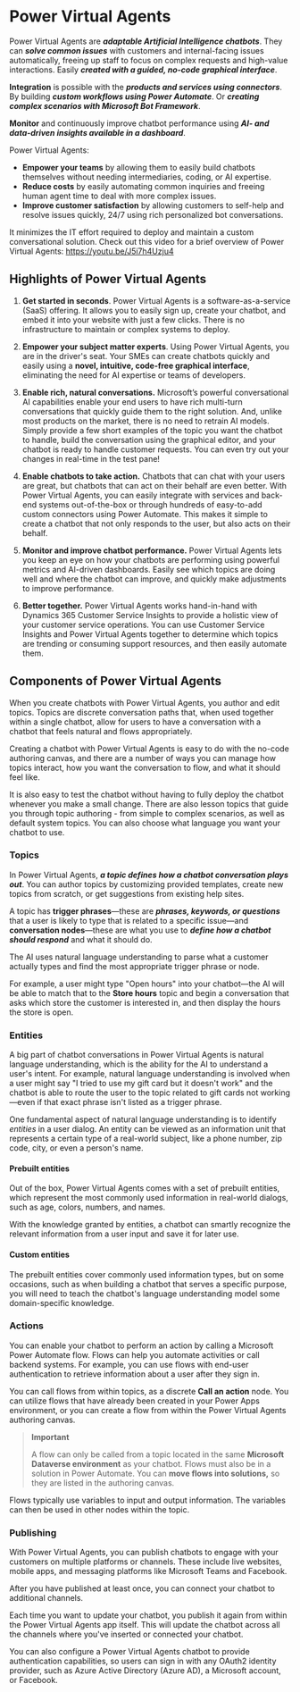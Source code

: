 # Power Virtual Agents

Power Virtual Agents are ***adaptable Artificial Intelligence chatbots***. They can ***solve common issues*** with customers and internal-facing issues automatically, freeing up staff to focus on complex requests and high-value interactions. Easily ***created with a guided, no-code graphical interface***. 

**Integration** is possible with the ***products and services using connectors***. By building ***custom workflows using Power Automate***. Or ***creating complex scenarios with Microsoft Bot Framework***. 

**Monitor** and continuously improve chatbot performance using ***AI- and data-driven insights available in a dashboard***. 

Power Virtual Agents:

- **Empower your teams** by allowing them to easily build chatbots themselves without needing intermediaries, coding, or AI expertise.
- **Reduce costs** by easily automating common inquiries and freeing human agent time to deal with more complex issues.
- **Improve customer satisfaction** by allowing customers to self-help and resolve issues quickly, 24/7 using rich personalized bot conversations.

It minimizes the IT effort required to deploy and maintain a custom conversational solution. Check out this video for a brief overview of Power Virtual Agents: https://youtu.be/J5i7h4Uzju4

## Highlights of Power Virtual Agents

1. **Get started in seconds**. Power Virtual Agents is a software-as-a-service (SaaS) offering. It allows you to easily sign up, create your chatbot, and embed it into your website with just a few clicks. There is no infrastructure to maintain or complex systems to deploy.

2. **Empower your subject matter experts**. Using Power Virtual Agents, you are in the driver's seat. Your SMEs can create chatbots quickly and easily using a **novel, intuitive, code-free graphical interface**, eliminating the need for AI expertise or teams of developers.

3. **Enable rich, natural conversations.** Microsoft’s powerful conversational AI capabilities enable your end users to have rich multi-turn conversations that quickly guide them to the right solution. And, unlike most products on the market, there is no need to retrain AI models. Simply provide a few short examples of the topic you want the chatbot to handle, build the conversation using the graphical editor, and your chatbot is ready to handle customer requests. You can even try out your changes in real-time in the test pane!

4. **Enable chatbots to take action.** Chatbots that can chat with your users are great, but chatbots that can act on their behalf are even better. With Power Virtual Agents, you can easily integrate with services and back-end systems out-of-the-box or through hundreds of easy-to-add custom connectors using Power Automate. This makes it simple to create a chatbot that not only responds to the user, but also acts on their behalf.

5. **Monitor and improve chatbot performance.** Power Virtual Agents lets you keep an eye on how your chatbots are performing using powerful metrics and AI-driven dashboards. Easily see which topics are doing well and where the chatbot can improve, and quickly make adjustments to improve performance.


6. **Better together.** Power Virtual Agents works hand-in-hand with Dynamics 365 Customer Service Insights to provide a holistic view of your customer service operations. You can use Customer Service Insights and Power Virtual Agents together to determine which topics are trending or consuming support resources, and then easily automate them.

## Components of Power Virtual Agents

When you create chatbots with Power Virtual Agents, you author and edit topics. Topics are discrete conversation paths that, when used together within a single chatbot, allow for users to have a conversation with a chatbot that feels natural and flows appropriately. 

Creating a chatbot with Power Virtual Agents is easy to do with the no-code authoring canvas, and there are a number of ways you can manage how topics interact, how you want the conversation to flow, and what it should feel like. 

It is also easy to test the chatbot without having to fully deploy the chatbot whenever you make a small change. There are also lesson topics that guide you through topic authoring - from simple to complex scenarios, as well as default system topics. You can also choose what language you want your chatbot to use.

### Topics

In Power Virtual Agents, ***a topic defines how a chatbot conversation plays out***. You can author topics by customizing provided templates, create new topics from scratch, or get suggestions from existing help sites.

A topic has **trigger phrases**—these are ***phrases, keywords, or questions*** that a user is likely to type that is related to a specific issue—and **conversation nodes**—these are what you use to ***define how a chatbot should respond*** and what it should do.

The AI uses natural language understanding to parse what a customer actually types and find the most appropriate trigger phrase or node.

For example, a user might type "Open hours" into your chatbot—the AI will be able to match that to the **Store hours** topic and begin a conversation that asks which store the customer is interested in, and then display the hours the store is open.

### Entities

A big part of chatbot conversations in Power Virtual Agents is natural language understanding, which is the ability for the AI to understand a user's intent. For example, natural language understanding is involved when a user might say "I tried to use my gift card but it doesn't work" and the chatbot is able to route the user to the topic related to gift cards not working—even if that exact phrase isn't listed as a trigger phrase.

One fundamental aspect of natural language understanding is to identify *entities* in a user dialog. An entity can be viewed as an information unit that represents a certain type of a real-world subject, like a phone number, zip code, city, or even a person's name.

#### Prebuilt entities

Out of the box, Power Virtual Agents comes with a set of prebuilt entities, which represent the most commonly used information in real-world dialogs, such as age, colors, numbers, and names.

With the knowledge granted by entities, a chatbot can smartly recognize the relevant information from a user input and save it for later use.

#### Custom entities

The prebuilt entities cover commonly used information types, but on some occasions, such as when building a chatbot that serves a specific purpose, you will need to teach the chatbot's language understanding model some domain-specific knowledge.

### Actions

You can enable your chatbot to perform an action by calling a Microsoft Power Automate flow. Flows can help you automate activities or call backend systems. For example, you can use flows with end-user authentication to retrieve information about a user after they sign in.

You can call flows from within topics, as a discrete **Call an action** node. You can utilize flows that have already been created in your Power Apps environment, or you can create a flow from within the Power Virtual Agents authoring canvas.

> **Important**
>
> A flow can only be called from a topic located in the same **Microsoft Dataverse environment** as your chatbot. Flows must also be in a solution in Power Automate. You can **move flows into solutions,** so they are listed in the authoring canvas.

Flows typically use variables to input and output information. The variables can then be used in other nodes within the topic.

### Publishing

With Power Virtual Agents, you can publish chatbots to engage with your customers on multiple platforms or channels. These include live websites, mobile apps, and messaging platforms like Microsoft Teams and Facebook.

After you have published at least once, you can connect your chatbot to additional channels.

Each time you want to update your chatbot, you publish it again from within the Power Virtual Agents app itself. This will update the chatbot across all the channels where you've inserted or connected your chatbot.

You can also configure a Power Virtual Agents chatbot to provide authentication capabilities, so users can sign in with any OAuth2 identity provider, such as Azure Active Directory (Azure AD), a Microsoft account, or Facebook.

